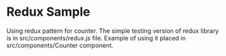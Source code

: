 # Redux Sample

Using redux pattern for counter.
The simple testing version of redux library is in src/components/redux.js file.
Example of using it placed in src/components/Counter component.